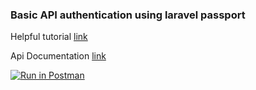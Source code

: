 ### Basic API authentication using laravel passport

Helpful tutorial [link](https://medium.com/modulr/create-api-authentication-with-passport-of-laravel-5-6-1dc2d400a7f)

Api Documentation [link](https://documenter.getpostman.com/view/4049581/Rzfnk6zL)

[![Run in Postman](https://run.pstmn.io/button.svg)](https://app.getpostman.com/run-collection/4145b43c94582abb9747)